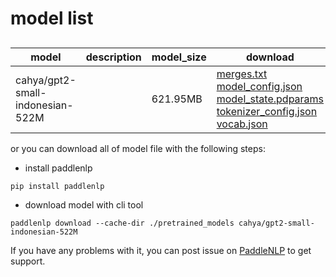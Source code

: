 #  model list

##  

| model  | description | model_size  | download         |
| --- | --- | --- | --- |
|cahya/gpt2-small-indonesian-522M|  | 621.95MB | [merges.txt](https://bj.bcebos.com/paddlenlp/models/community/cahya/gpt2-small-indonesian-522M/merges.txt)<br>[model_config.json](https://bj.bcebos.com/paddlenlp/models/community/cahya/gpt2-small-indonesian-522M/model_config.json)<br>[model_state.pdparams](https://bj.bcebos.com/paddlenlp/models/community/cahya/gpt2-small-indonesian-522M/model_state.pdparams)<br>[tokenizer_config.json](https://bj.bcebos.com/paddlenlp/models/community/cahya/gpt2-small-indonesian-522M/tokenizer_config.json)<br>[vocab.json](https://bj.bcebos.com/paddlenlp/models/community/cahya/gpt2-small-indonesian-522M/vocab.json) |

or you can download all of model file with the following steps:

* install paddlenlp

```shell
pip install paddlenlp
```

* download model with cli tool

```shell
paddlenlp download --cache-dir ./pretrained_models cahya/gpt2-small-indonesian-522M
```

If you have any problems with it, you can post issue on [PaddleNLP](https://github.com/PaddlePaddle/PaddleNLP) to get support.
